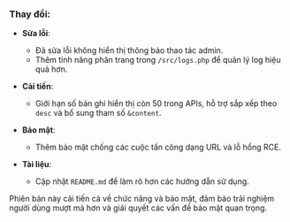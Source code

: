 ### Thay đổi:
- **Sửa lỗi**:
  - Đã sửa lỗi không hiển thị thông báo thao tác admin.
  - Thêm tính năng phân trang trong `/src/logs.php` để quản lý log hiệu quả hơn.

- **Cải tiến**:
  - Giới hạn số bản ghi hiển thị còn 50 trong APIs, hỗ trợ sắp xếp theo `desc` và bổ sung tham số `&content`.

- **Bảo mật**:
  - Thêm bảo mật chống các cuộc tấn công dạng URL và lỗ hổng RCE.

- **Tài liệu**:
  - Cập nhật `README.md` để làm rõ hơn các hướng dẫn sử dụng.

Phiên bản này cải tiến cả về chức năng và bảo mật, đảm bảo trải nghiệm người dùng mượt mà hơn và giải quyết các vấn đề bảo mật quan trọng.
